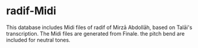 # radif-Midi
This database includes Midi files of radif of Mirzā Abdollāh, based on Talāi's transcription. The Midi files are generated from Finale. the pitch bend are included for neutral tones.
